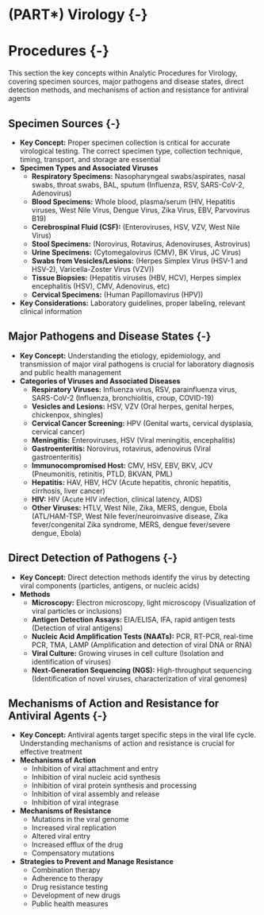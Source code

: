 # (PART\*) Virology {-}

# Procedures {-}

This section the key concepts within Analytic Procedures for Virology, covering specimen sources, major pathogens and disease states, direct detection methods, and mechanisms of action and resistance for antiviral agents

## **Specimen Sources** {-}

*   **Key Concept:** Proper specimen collection is critical for accurate virological testing. The correct specimen type, collection technique, timing, transport, and storage are essential
*   **Specimen Types and Associated Viruses**
    *   **Respiratory Specimens:** Nasopharyngeal swabs/aspirates, nasal swabs, throat swabs, BAL, sputum (Influenza, RSV, SARS-CoV-2, Adenovirus)
    *   **Blood Specimens:** Whole blood, plasma/serum (HIV, Hepatitis viruses, West Nile Virus, Dengue Virus, Zika Virus, EBV, Parvovirus B19)
    *   **Cerebrospinal Fluid (CSF):** (Enteroviruses, HSV, VZV, West Nile Virus)
    *   **Stool Specimens:** (Norovirus, Rotavirus, Adenoviruses, Astrovirus)
    *   **Urine Specimens:** (Cytomegalovirus (CMV), BK Virus, JC Virus)
    *   **Swabs from Vesicles/Lesions:** (Herpes Simplex Virus (HSV-1 and HSV-2), Varicella-Zoster Virus (VZV))
    *   **Tissue Biopsies:** (Hepatitis viruses (HBV, HCV), Herpes simplex encephalitis (HSV), CMV, Adenovirus, etc)
    *   **Cervical Specimens:** (Human Papillomavirus (HPV))
*   **Key Considerations:** Laboratory guidelines, proper labeling, relevant clinical information

## **Major Pathogens and Disease States** {-}

*   **Key Concept:** Understanding the etiology, epidemiology, and transmission of major viral pathogens is crucial for laboratory diagnosis and public health management
*   **Categories of Viruses and Associated Diseases**
    *   **Respiratory Viruses:** Influenza virus, RSV, parainfluenza virus, SARS-CoV-2 (Influenza, bronchiolitis, croup, COVID-19)
    *   **Vesicles and Lesions:** HSV, VZV (Oral herpes, genital herpes, chickenpox, shingles)
    *   **Cervical Cancer Screening:** HPV (Genital warts, cervical dysplasia, cervical cancer)
    *   **Meningitis:** Enteroviruses, HSV (Viral meningitis, encephalitis)
    *   **Gastroenteritis:** Norovirus, rotavirus, adenovirus (Viral gastroenteritis)
    *   **Immunocompromised Host:** CMV, HSV, EBV, BKV, JCV (Pneumonitis, retinitis, PTLD, BKVAN, PML)
    *   **Hepatitis:** HAV, HBV, HCV (Acute hepatitis, chronic hepatitis, cirrhosis, liver cancer)
    *   **HIV:** HIV (Acute HIV infection, clinical latency, AIDS)
    *   **Other Viruses:** HTLV, West Nile, Zika, MERS, dengue, Ebola (ATL/HAM-TSP, West Nile fever/neuroinvasive disease, Zika fever/congenital Zika syndrome, MERS, dengue fever/severe dengue, Ebola)

## **Direct Detection of Pathogens** {-}

*   **Key Concept:** Direct detection methods identify the virus by detecting viral components (particles, antigens, or nucleic acids)
*   **Methods**
    *   **Microscopy:** Electron microscopy, light microscopy (Visualization of viral particles or inclusions)
    *   **Antigen Detection Assays:** EIA/ELISA, IFA, rapid antigen tests (Detection of viral antigens)
    *   **Nucleic Acid Amplification Tests (NAATs):** PCR, RT-PCR, real-time PCR, TMA, LAMP (Amplification and detection of viral DNA or RNA)
    *   **Viral Culture:** Growing viruses in cell culture (Isolation and identification of viruses)
    *   **Next-Generation Sequencing (NGS):** High-throughput sequencing (Identification of novel viruses, characterization of viral genomes)

## **Mechanisms of Action and Resistance for Antiviral Agents** {-}

*   **Key Concept:** Antiviral agents target specific steps in the viral life cycle. Understanding mechanisms of action and resistance is crucial for effective treatment
*   **Mechanisms of Action**
    *   Inhibition of viral attachment and entry
    *   Inhibition of viral nucleic acid synthesis
    *   Inhibition of viral protein synthesis and processing
    *   Inhibition of viral assembly and release
    *   Inhibition of viral integrase
*   **Mechanisms of Resistance**
    *   Mutations in the viral genome
    *   Increased viral replication
    *   Altered viral entry
    *   Increased efflux of the drug
    *   Compensatory mutations
*   **Strategies to Prevent and Manage Resistance**
    *   Combination therapy
    *   Adherence to therapy
    *   Drug resistance testing
    *   Development of new drugs
    *   Public health measures
